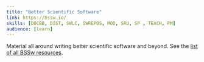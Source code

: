 ```yaml
---
title: "Better Scientific Software"
link: https://bssw.io/
skills: [DOCBB, DIST, SWLC, SWREPOS, MOD, SRU, SP , TEACH, PM]
audience: [learn]
---
```

Material all around writing better scientific software and beyond. See the [list of all BSSw resources](https://bssw.io/items).
